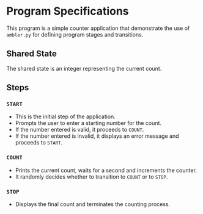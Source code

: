 # Program Specifications

This program is a simple counter application that demonstrate the use of `ambler.py` for defining program stages and transitions.

## Shared State

The shared state is an integer representing the current count.

## Steps

### `START`
- This is the initial step of the application.
- Prompts the user to enter a starting number for the count.
- If the number entered is valid, it proceeds to `COUNT`.
- If the number entered is invalid, it displays an error message and proceeds to `START`.

### `COUNT`
- Prints the current count, waits for a second and increments the counter.
- It randomly decides whether to transition to `COUNT` or to `STOP`.

### `STOP`
-  Displays the final count and terminates the counting process.
